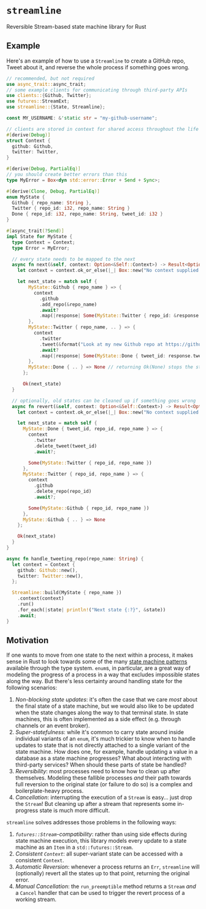 # `streamline`
Reversible Stream-based state machine library for Rust

## Example
Here's an example of how to use a `Streamline` to create a GitHub repo, Tweet about it, and reverse the whole process if something goes wrong.

```rust
// recommended, but not required
use async_trait::async_trait;
// some example clients for communicating through third-party APIs
use clients::{Github, Twitter};
use futures::StreamExt;
use streamline::{State, Streamline};

const MY_USERNAME: &'static str = "my-github-username";

// clients are stored in context for shared access throughout the life of the streamline
#[derive(Debug)]
struct Context {
  github: Github,
  twitter: Twitter,
}

#[derive(Debug, PartialEq)]
// you should create better errors than this
type MyError = Box<dyn std::error::Error + Send + Sync>;

#[derive(Clone, Debug, PartialEq)]
enum MyState {
  Github { repo_name: String },
  Twitter { repo_id: i32, repo_name: String }
  Done { repo_id: i32, repo_name: String, tweet_id: i32 }
}

#[async_trait(?Send)]
impl State for MyState {
  type Context = Context;
  type Error = MyError;

  // every state needs to be mapped to the next
  async fn next(&self, context: Option<&Self::Context>) -> Result<Option<Self>, Self::Error> {
    let context = context.ok_or_else(|_| Box::new("No context supplied!"))?;

    let next_state = match self {
        MyState::Github { repo_name } => {
          context
            .github
            .add_repo(&repo_name)
            .await?
            .map(|response| Some(MyState::Twitter { repo_id: &response.repo_id, repo_url: repo_name }))
        },
        MyState::Twitter { repo_name, .. } => {
          context
            .twitter
            .tweet(&format("Look at my new Github repo at https://github.com/{}/{}!", &repo_name))
            .await?
            .map(|response| Some(MyState::Done { tweet_id: response.tweet_id }))
        },
        MyState::Done { .. } => None // returning Ok(None) stops the stream!
      };

      Ok(next_state)
  }

  // optionally, old states can be cleaned up if something goes wrong
  async fn revert(&self, context: Option<&Self::Context>) -> Result<Option<Self>, Self::Error> {
    let context = context.ok_or_else(|_| Box::new("No context supplied!"))?;

    let next_state = match self {
      MyState::Done { tweet_id, repo_id, repo_name } => {
        context
          .twitter
          .delete_tweet(tweet_id)
          .await?;

        Some(MyState::Twitter { repo_id, repo_name })
      },
      MyState::Twitter { repo_id, repo_name } => {
        context
          .github
          .delete_repo(repo_id)
          .await?;

        Some(MyState::Github { repo_id, repo_name })
      },
      MyState::Github { .. } => None
    };

    Ok(next_state)
  }
}

async fn handle_tweeting_repo(repo_name: String) {
  let context = Context {
    github: Github::new(),
    twitter: Twitter::new(),
  };

  Streamline::build(MyState { repo_name })
    .context(context)
    .run()
    .for_each(|state| println!("Next state {:?}", &state))
    .await;
}
```

## Motivation
If one wants to move from one state to the next within a process, it makes sense in Rust to look towards some of the many [state machine patterns](https://hoverbear.org/blog/rust-state-machine-pattern/) available through the type system. `enum`s, in particular, are a great way of modeling the progress of a process in a way that excludes impossible states along the way. But there's less certainty around handling state for the following scenarios:

1. _Non-blocking state updates_: it's often the case that we care _most_ about the final state of a state machine, but we would also like to be updated when the state changes along the way to that terminal state. In state machines, this is often implemented as a side effect (e.g. through channels or an event broker).
2. _Super-statefulness_: while it's common to carry state around inside individual variants of an `enum`, it's much trickier to know when to handle updates to state that is not directly attached to a single variant of the state machine. How does one, for example, handle updating a value in a database as a state machine progresses? What about interacting with third-party services? When should these parts of state be handled?
3. _Reversibility_: most processes need to know how to clean up after themselves. Modeling these fallible processes _and_ their path towards full reversion to the original state (or failure to do so) is a complex and boilerplate-heavy process.
4. _Cancellation_: interrupting the execution of a `Stream` is easy... just drop the `Stream`! But cleaning up after a stream that represents some in-progress state is much more difficult.

`streamline` solves addresses those problems in the following ways:

1. _`futures::Stream`-compatibility_: rather than using side effects during state machine execution, this library models every update to a state machine as an `Item` in a `std::futures::Stream`.
2. _Consistent `Context`_: all super-variant state can be accessed with a consistent `Context`.
3. _Automatic Reversion_: whenever a process returns an `Err`, `streamline` will (optionally) revert all the states up to that point, returning the original error.
4. _Manual Cancellation_: the `run_preemptible` method returns a `Stream` _and_ a `Cancel` handler that can be used to trigger the revert process of a working stream.
